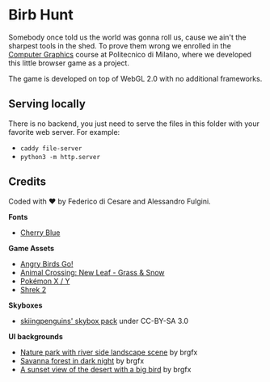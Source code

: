# Birb Hunt
Somebody once told us the world was gonna roll us, cause we ain't the sharpest
tools in the shed. To prove them wrong we enrolled in the
[Computer Graphics](https://www11.ceda.polimi.it/schedaincarico/schedaincarico/controller/scheda_pubblica/SchedaPublic.do?c_classe=744826)
course at Politecnico di Milano, where we developed this little browser game as a project.

The game is developed on top of WebGL 2.0 with no additional frameworks.

## Serving locally

There is no backend, you just need to serve the files in this folder with your favorite web server. For example:
- `caddy file-server`
- `python3 -m http.server`

## Credits
Coded with :heart: by Federico di Cesare and Alessandro Fulgini.

**Fonts**
- [Cherry Blue](https://www.dafont.com/cherry-blue.font)

**Game Assets**
- [Angry Birds Go!](https://www.models-resource.com/mobile/angrybirdsgo/)
- [Animal Crossing: New Leaf - Grass & Snow](https://www.textures-resource.com/3ds/animalcrossingnewleaf/texture/10414/)
- [Pokémon X / Y](https://www.models-resource.com/3ds/pokemonxy/)
- [Shrek 2](https://www.models-resource.com/pc_computer/shrek2/)

**Skyboxes**
- [skiingpenguins' skybox pack](https://opengameart.org/content/skiingpenguins-skybox-pack) under CC-BY-SA 3.0

**UI backgrounds**
- [Nature park with river side landscape scene](https://www.freepik.com/free-vector/nature-park-with-river-side-landscape-scene_11863277.htm) by brgfx
- [Savanna forest in dark night](https://www.freepik.com/free-vector/savanna-forest-dark-night_2439576.htm) by brgfx
- [A sunset view of the desert with a big bird](https://www.freepik.com/free-vector/sunset-view-desert-with-big-bird_1175517.htm) by brgfx